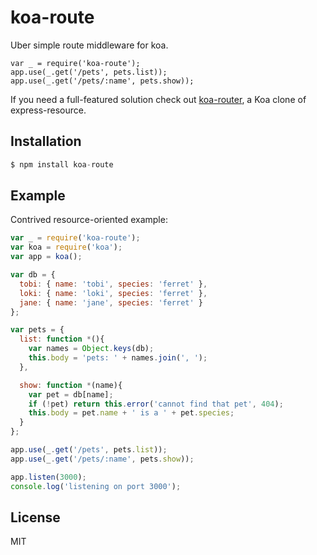 # koa-route

 Uber simple route middleware for koa.

```
var _ = require('koa-route');
app.use(_.get('/pets', pets.list));
app.use(_.get('/pets/:name', pets.show));
```

 If you need a full-featured solution check out [koa-router](https://github.com/alexmingoia/koa-router),
 a Koa clone of express-resource.

## Installation

```js
$ npm install koa-route
```

## Example

  Contrived resource-oriented example:

```js
var _ = require('koa-route');
var koa = require('koa');
var app = koa();

var db = {
  tobi: { name: 'tobi', species: 'ferret' },
  loki: { name: 'loki', species: 'ferret' },
  jane: { name: 'jane', species: 'ferret' }
};

var pets = {
  list: function *(){
    var names = Object.keys(db);
    this.body = 'pets: ' + names.join(', ');
  },

  show: function *(name){
    var pet = db[name];
    if (!pet) return this.error('cannot find that pet', 404);
    this.body = pet.name + ' is a ' + pet.species;
  }
};

app.use(_.get('/pets', pets.list));
app.use(_.get('/pets/:name', pets.show));

app.listen(3000);
console.log('listening on port 3000');
```

## License

  MIT
